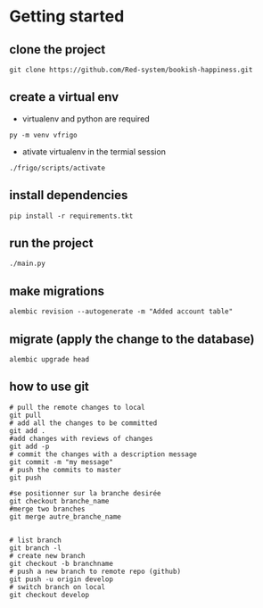 # Getting started

## clone the project

```
git clone https://github.com/Red-system/bookish-happiness.git
```

## create a virtual env

* virtualenv and python are required

```
py -m venv vfrigo
```
* ativate virtualenv in the termial session

```
./frigo/scripts/activate
```

## install dependencies 

```
pip install -r requirements.tkt
```

## run the project

```
./main.py
```

## make migrations

```
alembic revision --autogenerate -m "Added account table"
```

## migrate (apply the change to the database)

```
alembic upgrade head
```

## how to use git

```
# pull the remote changes to local
git pull 
# add all the changes to be committed
git add .
#add changes with reviews of changes 
git add -p 
# commit the changes with a description message
git commit -m "my message" 
# push the commits to master
git push

#se positionner sur la branche desirée
git checkout branche_name
#merge two branches
git merge autre_branche_name


# list branch
git branch -l
# create new branch
git checkout -b branchname
# push a new branch to remote repo (github)
git push -u origin develop
# switch branch on local
git checkout develop
```

